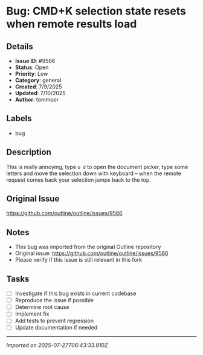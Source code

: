 # Bug: CMD+K selection state resets when remote results load

## Details
- **Issue ID**: #9586
- **Status**: Open
- **Priority**: Low
- **Category**: general
- **Created**: 7/9/2025
- **Updated**: 7/10/2025
- **Author**: tommoor


## Labels
- bug

## Description
This is really annoying, type `o d` to open the document picker, type some letters and move the selection down with keyboard – when the remote request comes back your selection jumps back to the top.

## Original Issue
https://github.com/outline/outline/issues/9586

## Notes
- This bug was imported from the original Outline repository
- Original issue: https://github.com/outline/outline/issues/9586
- Please verify if this issue is still relevant in this fork

## Tasks
- [ ] Investigate if this bug exists in current codebase
- [ ] Reproduce the issue if possible
- [ ] Determine root cause
- [ ] Implement fix
- [ ] Add tests to prevent regression
- [ ] Update documentation if needed

---
*Imported on 2025-07-27T06:43:33.910Z*
